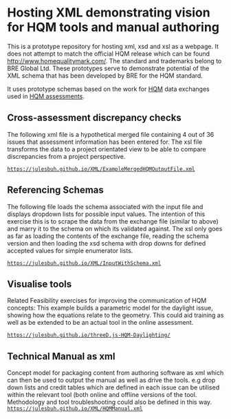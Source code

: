 # Hosting XML demonstrating vision for HQM tools and manual authoring
This is a prototype repository for hosting xml, xsd and xsl as a webpage. It does not attempt to match the official HQM release which can be found http://www.homequalitymark.com/. The standard and trademarks belong to BRE Global Ltd. These prototypes serve to demonstrate potential of the XML schema that has been developed by BRE for the HQM standard.

It uses prototype schemas based on the work for [HQM](http://www.homequalitymark.com/) data exchanges used in [HQM assessments](http://www.homequalitymark.com/).

## Cross-assessment discrepancy checks
The following xml file is a hypothetical merged file containing 4 out of 36 issues that assessment information has been entered for. The xsl file transforms the data to a project orientated view to be able to compare discrepancies from a project perspective. 

[`https://julesbuh.github.io/XML/ExampleMergedHQMOutputFile.xml`](https://julesbuh.github.io/XML/ExampleMergedHQMOutputFile.xml)

## Referencing Schemas
The following file loads the schema associated with the input file and displays dropdown lists for possible input values. The intention of this exercise this is to scrape the data from the exchange file (similar to above) and marry it to the schema on which its validated against. The xsl only goes as far as loading the contents of the exchange file, reading the schema version and then loading the xsd schema with drop downs for defined accepted values for simple enumerator lists.

[`https://julesbuh.github.io/XML/InputWithSchema.xml`](https://julesbuh.github.io/XML/InputWithSchema.xml)

## Visualise tools
Related Feasibility exercises for improving the communication of HQM concepts: This example builds a parametric model for the daylight issue, showing how the equations relate to the geometry. This could aid training as well as be extended to be an actual tool in the online assessment.

[`https://julesbuh.github.io/threeD.js-HQM-Daylighting/`](https://julesbuh.github.io/threeD.js-HQM-Daylighting)

## Technical Manual as xml
Concept model for packaging content from authoring software as xml which can then be used to output the manual as well as drive the tools. e.g drop down lists and credit tables which are defined in each issue can be utilised within the relevant tool (both online and offline versions of the tool. Methodology and tool troubleshooting could also be defined in this way.
[`https://julesbuh.github.io/XML/HQMManual.xml`](https://julesbuh.github.io/XML/HQMManual.xml)
